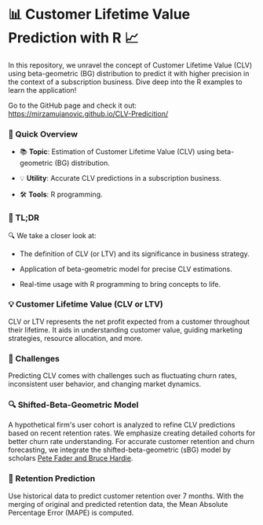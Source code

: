 # **:bar_chart: Customer Lifetime Value Prediction with R :chart_with_upwards_trend:**

In this repository, we unravel the concept of Customer Lifetime Value (CLV) using beta-geometric (BG) distribution to predict it with higher precision in the context of a subscription business. Dive deep into the R examples to learn the application!

Go to the GitHub page and check it out: https://mirzamujanovic.github.io/CLV-Predicition/

### **:rocket: Quick Overview**

-   :books: **Topic**: Estimation of Customer Lifetime Value (CLV) using beta-geometric (BG) distribution.

-   :bulb: **Utility**: Accurate CLV predictions in a subscription business.

-   :hammer_and_wrench: **Tools**: R programming.

### **:scroll: TL;DR**

:mag: We take a closer look at:

-   The definition of CLV (or LTV) and its significance in business strategy.

-   Application of beta-geometric model for precise CLV estimations.

-   Real-time usage with R programming to bring concepts to life.

### **:bulb: Customer Lifetime Value (CLV or LTV)**

CLV or LTV represents the net profit expected from a customer throughout their lifetime. It aids in understanding customer value, guiding marketing strategies, resource allocation, and more.

### **:construction: Challenges**

Predicting CLV comes with challenges such as fluctuating churn rates, inconsistent user behavior, and changing market dynamics.

### **:mag: Shifted-Beta-Geometric Model**

A hypothetical firm's user cohort is analyzed to refine CLV predictions based on recent retention rates. We emphasize creating detailed cohorts for better churn rate understanding. For accurate customer retention and churn forecasting, we integrate the shifted-beta-geometric (sBG) model by scholars [Pete Fader and Bruce Hardie](https://faculty.wharton.upenn.edu/wp-content/uploads/2012/04/Fader_hardie_jim_07.pdf).

### **:dart: Retention Prediction**

Use historical data to predict customer retention over 7 months. With the merging of original and predicted retention data, the Mean Absolute Percentage Error (MAPE) is computed.
